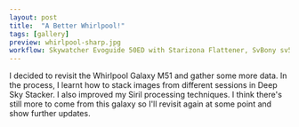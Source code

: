 ```yaml
---
layout: post
title:  "A Better Whirlpool!"
tags: [gallery]
preview: whirlpool-sharp.jpg
workflow: Skywatcher Evoguide 50ED with Starizona Flattener, SvBony sv505c, guided ~2hrs of data
---
```

I decided to revisit the Whirlpool Galaxy M51 and gather some more data. In the process, I learnt how to stack images from different sessions in Deep Sky Stacker. I also improved my Siril processing techniques. I think there's still more to come from this galaxy so I'll revisit again at some point and show further updates.
